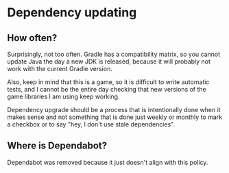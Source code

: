 # Dependency updating

## How often?

Surprisingly, not too often. Gradle has a compatibility matrix, so you cannot
update Java the day a new JDK is released, because it will probably not work
with the current Gradle version.

Also, keep in mind that this is a game, so it is difficult to write automatic
tests, and I cannot be the entire day checking that new versions of the game
libraries I am using keep working.

Dependency upgrade should be a process that is intentionally done when it makes
sense and not something that is done just weekly or monthly to mark a checkbox
or to say "hey, I don't use stale dependencies".

## Where is Dependabot?

Dependabot was removed because it just doesn't align with this policy.
